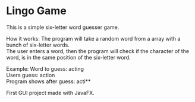 # Lingo Game

This is a simple six-letter word guesser game.

How it works:
The program will take a random word from a array with a bunch of six-letter words. <br/>
The user enters a word, then the program will check if the character of the word, is in the same position of the six-letter word.


Example:
Word to guess: acting <br/>
Users guess: action <br/>
Program shows after guess: acti** <br/>

First GUI project made with JavaFX.